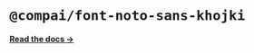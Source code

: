 # `@compai/font-noto-sans-khojki`

[**Read the docs &rarr;**](https://components.ai/docs/typefaces/noto-sans-khojki)
